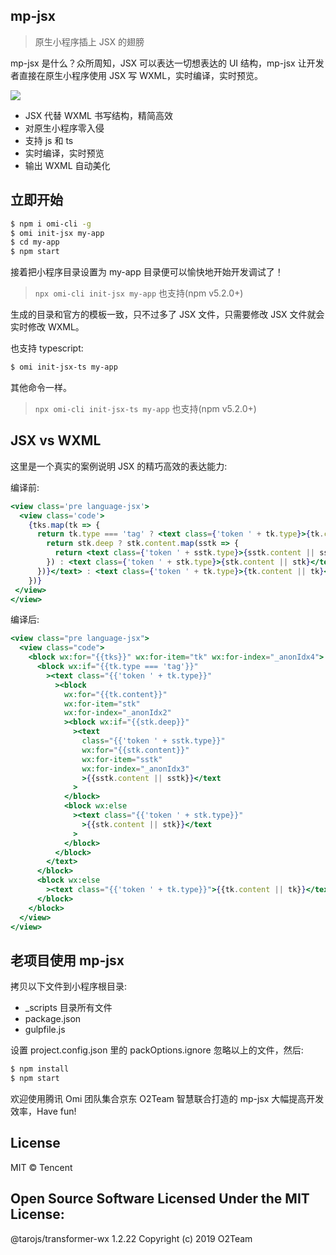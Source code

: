 ## mp-jsx

> 原生小程序插上 JSX 的翅膀

mp-jsx 是什么？众所周知，JSX 可以表达一切想表达的 UI 结构，mp-jsx 让开发者直接在原生小程序使用 JSX 写 WXML，实时编译，实时预览。

![](https://github.com/Tencent/omi/raw/master/assets/mp-jsx.jpg)

- JSX 代替 WXML 书写结构，精简高效
- 对原生小程序零入侵
- 支持 js 和 ts
- 实时编译，实时预览
- 输出 WXML 自动美化

## 立即开始

```bash
$ npm i omi-cli -g              
$ omi init-jsx my-app    
$ cd my-app        
$ npm start               
```

接着把小程序目录设置为 my-app 目录便可以愉快地开始开发调试了！ 

> `npx omi-cli init-jsx my-app` 也支持(npm v5.2.0+)

生成的目录和官方的模板一致，只不过多了 JSX 文件，只需要修改 JSX 文件就会实时修改 WXML。

也支持 typescript:

```bash           
$ omi init-jsx-ts my-app             
```

其他命令一样。

> `npx omi-cli init-jsx-ts my-app` 也支持(npm v5.2.0+)

## JSX vs WXML

这里是一个真实的案例说明 JSX 的精巧高效的表达能力:

编译前:

```jsx
<view class='pre language-jsx'>
  <view class='code'>
    {tks.map(tk => {
      return tk.type === 'tag' ? <text class={'token ' + tk.type}>{tk.content.map(stk => {
        return stk.deep ? stk.content.map(sstk => {
          return <text class={'token ' + sstk.type}>{sstk.content || sstk}</text>
        }) : <text class={'token ' + stk.type}>{stk.content || stk}</text>
      })}</text> : <text class={'token ' + tk.type}>{tk.content || tk}</text>
    })}
 </view>
</view>
```

编译后:

```jsx
<view class="pre language-jsx">
  <view class="code">
    <block wx:for="{{tks}}" wx:for-item="tk" wx:for-index="_anonIdx4">
      <block wx:if="{{tk.type === 'tag'}}"
        ><text class="{{'token ' + tk.type}}"
          ><block
            wx:for="{{tk.content}}"
            wx:for-item="stk"
            wx:for-index="_anonIdx2"
            ><block wx:if="{{stk.deep}}"
              ><text
                class="{{'token ' + sstk.type}}"
                wx:for="{{stk.content}}"
                wx:for-item="sstk"
                wx:for-index="_anonIdx3"
                >{{sstk.content || sstk}}</text
              >
            </block>
            <block wx:else
              ><text class="{{'token ' + stk.type}}"
                >{{stk.content || stk}}</text
              >
            </block>
          </block>
        </text>
      </block>
      <block wx:else
        ><text class="{{'token ' + tk.type}}">{{tk.content || tk}}</text>
      </block>
    </block>
  </view>
</view>
```

## 老项目使用 mp-jsx

拷贝以下文件到小程序根目录:

* _scripts 目录所有文件
* package.json
* gulpfile.js

设置 project.config.json 里的 packOptions.ignore 忽略以上的文件，然后:

``` bash
$ npm install
$ npm start
```

欢迎使用腾讯 Omi 团队集合京东 O2Team 智慧联合打造的 mp-jsx 大幅提高开发效率，Have fun!

## License

MIT © Tencent

Open Source Software Licensed Under the MIT License:
------------------------------------------------------
@tarojs/transformer-wx 1.2.22
Copyright (c) 2019 O2Team

